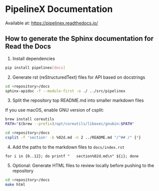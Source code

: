 # PipelineX Documentation

Available at:
https://pipelinex.readthedocs.io/

## How to generate the Sphinx documentation for Read the Docs

1. Install dependencies
```bash
pip install pipelinex[docs]
```

2. Generate rst (reStructuredText) files for API based on docstrings
```bash
cd <repository>/docs
sphinx-apidoc -f --module-first -o ./ ../src/pipelinex
```

3. Split the repository top README.md into smaller markdown files

If you use macOS, enable GNU version of csplit:
```bash
brew install coreutils
PATH="$(brew --prefix)/opt/coreutils/libexec/gnubin:$PATH"
```

```bash
cd <repository>/docs
csplit -f 'section' -b %02d.md -n 2 ../README.md "/^## /" {*}
``` 

4. Add the paths to the markdown files to `docs/index.rst`

```
for i in {0..12}; do printf "   section%02d.md\n" ${i}; done
```

5. Optional: Generate HTML files to review locally before pushing to the repository

```bash
cd <repository>/docs
make html
```
